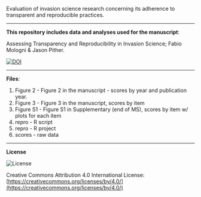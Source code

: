 Evaluation of invasion science research concerning its adherence to transparent and reproducible practices.

___________________________________________________________________________________________________________

**This repository includes data and analyses used for the manuscript**:

Assessing Transparency and Reproducibility in Invasion Science; Fabio Mologni & Jason Pither. 

[![DOI](https://zenodo.org/badge/666553829.svg)](https://doi.org/10.5281/zenodo.14288882)

___________________________________________________________________________________________________________

**Files**:

1) Figure 2 - Figure 2 in the manuscript - scores by year and publication year.
2) Figure 3 - Figure 3 in the manuscript, scores by item
3) Figure S1 - Figure S1 in Supplementary (end of MS), scores by item w/ plots for each item
4) repro - R script
5) repro - R project
6) scores - raw data

___________________________________________________________________________________________________________

**License**

![License](https://img.shields.io/badge/license-CC%20BY%204.0-blue)

Creative Commons Attribution 4.0 International License: [https://creativecommons.org/licenses/by/4.0/](https://creativecommons.org/licenses/by/4.0/)
